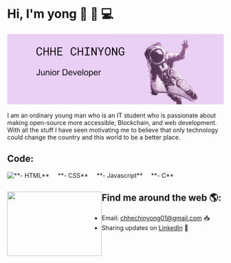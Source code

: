 # Hi, I'm yong 👋 🧑 💻

<img src="https://github.com/Chhe-chinyong/Chhe-chinyong/blob/master/github_cover.png?raw=true" alt="banner says hello world">

I am an ordinary young man who is an IT student who is passionate about making open-source more accessible, Blockchain, and web development. With all the stuff I have seen motivating me to believe that only technology could change the country and this world to be a better place.

## Code: </br>
  <img align= "left" src="https://img.icons8.com/color/26/000000/javascript.png"/>
  **- HTML** &nbsp; &nbsp;  **- CSS** &nbsp; &nbsp;  **- Javascript** &nbsp; &nbsp; **- C** 



## Find me around the web 🌎: <a href="https://github.com/Chhe-chinyong"><img align="left" width="220" height="150" src="https://netbramha.com/wp-content/uploads/2016/12/front-end-developers-openings-1.gif"></a>
- Email: chhechinyong01@gmail.com 📥
- Sharing updates on <a href="https://www.linkedin.com/in/chinyong-chhe-a8178b197/">LinkedIn</a> 💼
